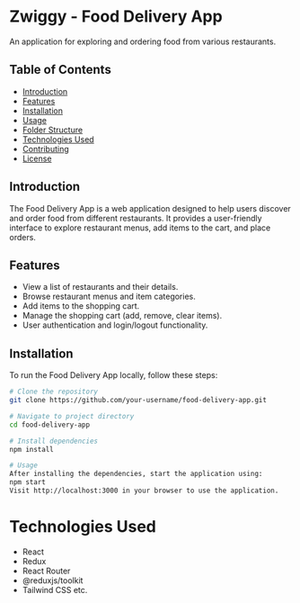 # Zwiggy - Food Delivery App

An application for exploring and ordering food from various restaurants.

## Table of Contents
- [Introduction](#introduction)
- [Features](#features)
- [Installation](#installation)
- [Usage](#usage)
- [Folder Structure](#folder-structure)
- [Technologies Used](#technologies-used)
- [Contributing](#contributing)
- [License](#license)

## Introduction

The Food Delivery App is a web application designed to help users discover and order food from different restaurants. It provides a user-friendly interface to explore restaurant menus, add items to the cart, and place orders.

## Features

- View a list of restaurants and their details.
- Browse restaurant menus and item categories.
- Add items to the shopping cart.
- Manage the shopping cart (add, remove, clear items).
- User authentication and login/logout functionality.

## Installation

To run the Food Delivery App locally, follow these steps:

```bash
# Clone the repository
git clone https://github.com/your-username/food-delivery-app.git

# Navigate to project directory
cd food-delivery-app

# Install dependencies
npm install

# Usage
After installing the dependencies, start the application using:
npm start
Visit http://localhost:3000 in your browser to use the application.
```

# Technologies Used
- React
- Redux
- React Router
- @reduxjs/toolkit
- Tailwind CSS
etc.


